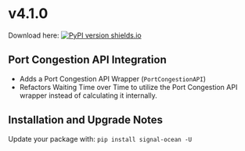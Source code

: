 # v4.1.0
Download here: [![PyPI version shields.io](https://img.shields.io/pypi/v/signal-ocean.svg)](https://pypi.python.org/pypi/signal-ocean/)

## Port Congestion API Integration

- Adds a Port Congestion API Wrapper (`PortCongestionAPI`)
- Refactors Waiting Time over Time to utilize the Port Congestion API wrapper instead of
  calculating it internally.

## Installation and Upgrade Notes
Update your package with: `pip install signal-ocean -U`